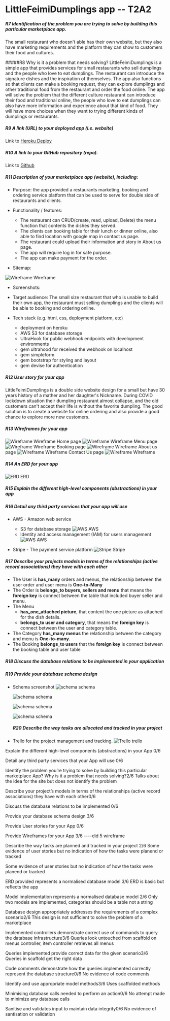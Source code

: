 # LittleFeimiDumplings app -- T2A2

##### R7 Identification of the problem you are trying to solve by building this particular marketplace app.

The small restaurant who doesn't able has their own website, but they also have marketing requirements and the platform they can show to customers their food and cultures.

#####R8 Why is it a problem that needs solving?
LittleFeimiDumplings is a simple app that provides services for small restaurants who sell dumplings and the people who love to eat dumplings. The restaurant can introduce the signature dishes and the inspiration of themselves. The app also functions so that clients can make a booking request, they can explore dumplings and other traditional food from the restaurant and order the food online. The app will solve the problem that the different culture restaurant can introduce their food and traditional online, the people who love to eat dumplings can also have more information and experience about that kind of food. They will have more choices when they want to trying different kinds of dumplings or restaurants.

##### R9 A link (URL) to your deployed app (i.e. website)

Link to [Heroku Deploy](https://littlefeimidumplings.herokuapp.com/)

##### R10 A link to your GitHub repository (repo).

Link to [Github](https://github.com/vivian-bb/littledumpling-marketplace)

##### R11 Description of your marketplace app (website), including:

- Purpose: the app provided a restaurants marketing, booking and ordering service platform that can be used to serve for double side of restaurants and clients.

- Functionality / features:

  - The restaurant can CRUD(create, read, upload, Delete) the menu function that contents the dishes they served.
  - The clients can booking table for their lunch or dinner online, also able to find location with google map in contact us page.
  - The restaurant could upload their information and story in About us page.
  - The app will require log in for safe purpose.
  - The app can make payment for the order.

- Sitemap:

![Wireframe Wireframe](/app/assets/images/sitemap.png)

- Screenshots:

- Target audience: The small size restaurant that who is unable to build their own app, the restaurant must selling dumplings and the clients will be able to booking and ordering online.
- Tech stack (e.g. html, css, deployment platform, etc)

  - deployment on heroku
  - AWS S3 for database storage
  - UltraHook for public webhook endpoints with development environments
  - gem ultrahood for received the webhook on localhost
  - gem simpleform
  - gem bootstrap for styling and layout
  - gem devise for authentication

##### R12 User story for your app

LittleFeimiDumplings is a double side website design for a small but have 30 years history of a mather and her daughter's Nickname. During COVID lockdown situation their dumpling restaurant almost collapse, and the old customers can't accept their life is without the favorite dumpling. The good solution is to create a website for online ordering and also provide a good chance to explore more new customers.

##### R13 Wireframes for your app

![Wireframe Wireframe](/app/assets/images/wireframe.png)
Home page
![Wireframe Wireframe](/app/assets/images/home-wf.png)
Menu page
![Wireframe Wireframe](/app/assets/images/menu-list.png)
Booking page
![Wireframe Wireframe](/app/assets/images/booking-wf.png)
About us page
![Wireframe Wireframe](/app/assets/images/aboutus-wf.png)
Contact Us page
![Wireframe Wireframe](/app/assets/images/contactus-wf.png)

##### R14 An ERD for your app

![ERD ERD](/app/assets/images/erdcopy.png)

##### R15 Explain the different high-level components (abstractions) in your app

##### R16 Detail any third party services that your app will use

- AWS - Amazon web service

  - S3 for database storage
    ![AWS AWS](/app/assets/images/aws.png)
  - Identity and access management (IAM) for users management
    ![AWS AWS](/app/assets/images/authenticateusers.png)

- Stripe - The payment service platform
  ![Stripe Stripe](/app/assets/images/payment.png)

##### R17 Describe your projects models in terms of the relationships (active record associations) they have with each other

- The User is **has_many** orders and menus, the relationship between the user order and user menu is **One-to-Many**
- The Order is **belongs_to buyers, sellers and menu** that means the **foreign key** is connect between the table that included buyer seller and menu.
- The Menu
  - **has_one_attached picture**, that content the one picture as attached for the dish details.
  - **belongs_to user and category**, that means the **foreign key** is connect between the user and category table.
- The Category **has_many menus** the relationship between the category and menu is **One-to-many**.
- The Booking **belongs_to users** that the **foreign key** is connect between the booking table and user table

##### R18 Discuss the database relations to be implemented in your application

##### R19 Provide your database schema design

- Schema screenshot
  ![schema schema](/app/assets/images/schema1.png)

  ![schema schema](/app/assets/images/schema2.png)

  ![schema schema](/app/assets/images/schema3.png)

  ![schema schema](/app/assets/images/schema4.png)

  ##### R20 Describe the way tasks are allocated and tracked in your project

- Trello for the project management and tracking.
  ![Trello trello](/app/assets/images/trelloscreenshot.png)

Explain the different high-level components (abstractions) in your App 0/6

Detail any third party services that your App will use 0/6

Identify the problem you’re trying to solve by building this particular marketplace App? Why is it a problem that needs solving?2/6
Talks about the idea for the site but does not identify the problem

Describe your project’s models in terms of the relationships (active record associations) they have with each other0/6

Discuss the database relations to be implemented 0/6

Provide your database schema design 3/6

Provide User stories for your App 0/6

Provide Wireframes for your App 3/6 ----did 5 wireframe

Describe the way tasks are planned and tracked in your project 2/6
Some evidence of user stories but no indication of how the tasks were planend or tracked

Some evidence of user stories but no indication of how the tasks were planend or tracked

ERD provided represents a normalised database model 3/6
ERD is basic but reflects the app

Model implementation represents a normalised database model 2/6
Only two models are implemented, categories should be a table not a string

Database design appropriately addresses the requirements of a complex scenario2/6
This design is not sufficient to solve the problem of a marketplace

Implemented controllers demonstrate correct use of commands to query the database infrastructure3/6
Queries look untouched from scaffold on menus controller, item controller retrieves all menus

Queries implemented provide correct data for the given scenario3/6
Queries in scaffold get the right data

Code comments demonstrate how the queries implemented correctly represent the database structure0/6
No evidence of code comments

Identify and use appropriate model methods3/6
Uses scaffolded methods

Minimising database calls needed to perform an action0/6
No attempt made to minimize any database calls

Sanitise and validates input to maintain data integrity0/6
No evidence of santisation or validation
